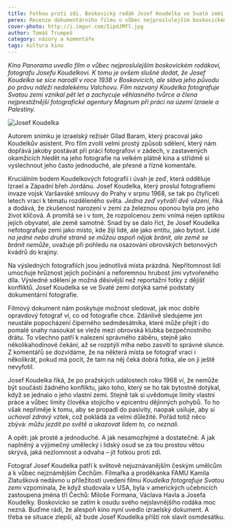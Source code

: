 ```yaml
---
title: Fotkou proti zdi. Boskovický rodák Josef Koudelka ve Svaté zemi
perex: Recenze dokumentárního filmu o vůbec nejproslulejším boskovickém rodákovi, fotografu Josefu Koudelkovi.
cover-photo: http://i.imgur.com/IipdJMfl.jpg
author: Tomáš Trumpeš
category: názory a komentáře
tags: kultura kino
---
```


*Kino Panorama uvedlo film o vůbec nejproslulejším boskovickém rodákovi, fotografu Josefu Koudelkovi. K tomu je ovšem slušné dodat, že Josef Koudelka se sice narodil v roce 1938 v Boskovicích, ale sláva jeho původu po právu náleží nedalekému Valchovu. Film nazvaný Koudelka fotografuje Svatou zemi vznikal pět let a zachycuje věhlasného tvůrce a člena nejprestižnější fotografické agentury Magnum při práci na území Izraele a Palestiny.*

<img src="http://i.imgur.com/IipdJMf.jpg" alt="Josef Koudelka" class="img-responsive img-popup">

Autorem snímku je izraelský režisér Gilad Baram, který pracoval jako Koudelkův asistent. Pro film zvolil velmi prostý způsob sdělení, který nám dopřává jakoby postávat při práci fotografovi v zádech, v zastavených okamžicích hledět na jeho fotografie na velkém plátně kina a střídmě si vyslechnout jeho často jednoduché, ale přesné a řízné komentáře.

Kruciálním bodem Koudelkových fotografií i úvah je zeď, která odděluje Izrael a Západní břeh Jordánu. Josef Koudelka, který proslul fotografiemi invaze vojsk Varšavské smlouvy do Prahy v srpnu 1968, se tak po čtyřiceti letech vrací k tématu rozděleného světa. *Jedna zeď vytváří dvě vězení*, říká a dodává, že zkušenost narození v zemi za železnou oponou byla pro jeho život klíčová. A promítá se i v tom, že rozpolcenou zemi vnímá nejen optikou jejích obyvatel, ale země samotné. Snad by se dalo říct, že Josef Koudelka nefotografuje zemi jako místo, kde žijí lidé, ale jako entitu, jako bytost. *Lidé na jedné nebo druhé straně se můžou aspoň nějak bránit, ale země se bránit nemůže*, uvažuje při pohledu na osazování obrovských betonových kvádrů do krajiny.

Na výsledných fotografiích jsou jednotlivá místa prázdná. Nepřítomnost lidí umocňuje hrůznost jejich počínání a neforemnou hrubost jimi vytvořeného díla. Výsledné sdělení je možná děsivější než reportážní fotky z dějišť konfliktů. Josef Koudelka se ve Svaté zemi dotýká samé podstaty dokumentární fotografie.

Filmový dokument nám poskytuje možnost sledovat, jak moc dobře opravdový fotograf ví, co od fotografie chce. Zdánlivě sledujeme jen neustále popocházení čiperného sedmdesátníka, které může přejít i do pomalé snahy nasoukat se vleže mezi obrovská klubka bezpečnostního drátu. To všechno patří k nalezení správného záběru, stejně jako několikahodinové čekání, až se rozptýlí mlha nebo zasvítí to správné slunce. Z komentářů se dozvídáme, že na některá místa se fotograf vrací i několikrát, pokud má pocit, že tam na něj čeká dobrá fotka, ale on ji ještě nevyfotil.

Josef Koudelka říká, že po pražských událostech roku 1968 ví, že nemůže být součástí žádného konfliktu, jako toho, který se ho tak bytostně dotýkal, když se jednalo o jeho vlastní zemi. Stejně tak si uvědomuje limity vlastní práce a vůbec limity člověka stojícího v epicentru dějinných pohybů. To ho však nepřiměje k tomu, aby se propadl do pasivity, naopak usiluje, aby si *uchoval zdravý vztek*, což pokládá za velmi důležité. Pořád totiž něco zbývá: *můžu jezdit po světě a ukazovat lidem to, co neznali*.

A opět: jak prosté a jednoduché. A jak nesamozřejmé a dostatečné. A jak naplněný a výjimečný umělecký i lidský osud se za tou prostou větou skrývá, jaká nezlomnost a odvaha – jít fotkou proti zdi.

Fotograf Josef Koudelka patří k světově nejuznávanějším českým umělcům a k vůbec nejznámějším Čechům. Filmařka a proděkanka FAMU Kamila Zlatušková nedávno u příležitosti uvedení filmu *Koudelka fotografuje Svatou zemi* vzpomínala, že když studovala v USA, byla v amerických učebnicích zastoupena jména tří Čechů: Miloše Formana, Václava Havla a Josefa Koudelky. Boskovicko se zatím k osudu svého nejslavnějšího rodáka moc nezná. Buďme rádi, že alespoň kino nyní uvedlo izraelský dokument. A třeba se situace zlepší, až bude Josef Koudelka příští rok slavit osmdesátku.
